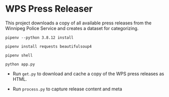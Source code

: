 # WPS Press Releaser

This project downloads a copy of all available press releases from the Winnipeg Police Service and creates a dataset for categorizing.

`pipenv --python 3.8.12 install`

`pipenv install requests beautifulsoup4`

`pipenv shell`

`python app.py`



* Run `get.py` to download and cache a copy of the WPS press releases as HTML. 

* Run `process.py` to capture release content and meta 


